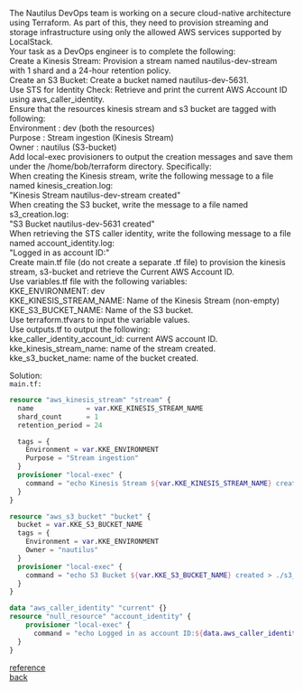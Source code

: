 The Nautilus DevOps team is working on a secure cloud-native architecture using Terraform. As part of this, they need to provision streaming and storage infrastructure using only the allowed AWS services supported by LocalStack.  
Your task as a DevOps engineer is to complete the following:  
    Create a Kinesis Stream: Provision a stream named nautilus-dev-stream with 1 shard and a 24-hour retention policy.  
    Create an S3 Bucket: Create a bucket named nautilus-dev-5631.  
    Use STS for Identity Check: Retrieve and print the current AWS Account ID using aws_caller_identity.  
    Ensure that the resources kinesis stream and s3 bucket are tagged with following:  
        Environment : dev (both the resources)  
        Purpose : Stream ingestion (Kinesis Stream)  
        Owner : nautilus (S3-bucket)  
    Add local-exec provisioners to output the creation messages and save them under the /home/bob/terraform directory. Specifically:  
        When creating the Kinesis stream, write the following message to a file named kinesis_creation.log:  
        "Kinesis Stream nautilus-dev-stream created"  
        When creating the S3 bucket, write the message to a file named s3_creation.log:  
        "S3 Bucket nautilus-dev-5631 created"  
        When retrieving the STS caller identity, write the following message to a file named account_identity.log:  
        "Logged in as account ID:<AWS account ID>"  
    Create main.tf file (do not create a separate .tf file) to provision the kinesis stream, s3-bucket and retrieve the Current AWS Account ID.  
    Use variables.tf file with the following variables:  
        KKE_ENVIRONMENT: dev  
        KKE_KINESIS_STREAM_NAME: Name of the Kinesis Stream (non-empty)  
        KKE_S3_BUCKET_NAME: Name of the S3 bucket.  
    Use terraform.tfvars to input the variable values.  
    Use outputs.tf to output the following:  
        kke_caller_identity_account_id: current AWS account ID.  
        kke_kinesis_stream_name: name of the stream created.  
        kke_s3_bucket_name: name of the bucket created.  


Solution:  
`main.tf:`  
```terraform
resource "aws_kinesis_stream" "stream" {
  name             = var.KKE_KINESIS_STREAM_NAME
  shard_count      = 1
  retention_period = 24

  tags = {
    Environment = var.KKE_ENVIRONMENT
    Purpose = "Stream ingestion"
  }
  provisioner "local-exec" {
    command = "echo Kinesis Stream ${var.KKE_KINESIS_STREAM_NAME} created > ./kinesis_creation.log" 
  }
}

resource "aws_s3_bucket" "bucket" {
  bucket = var.KKE_S3_BUCKET_NAME
  tags = {
    Environment = var.KKE_ENVIRONMENT
    Owner = "nautilus"
  }
  provisioner "local-exec" {
    command = "echo S3 Bucket ${var.KKE_S3_BUCKET_NAME} created > ./s3_creation.log"
  }
}

data "aws_caller_identity" "current" {}
resource "null_resource" "account_identity" {
    provisioner "local-exec" {
      command = "echo Logged in as account ID:${data.aws_caller_identity.current.account_id} > ./account_identity.log"
  }
}

```
[reference](https://registry.terraform.io/providers/hashicorp/aws/latest/docs/data-sources/caller_identity)  
[back](https://github.com/MederD/Kodekloud-Engineer-Tasks/tree/main)

